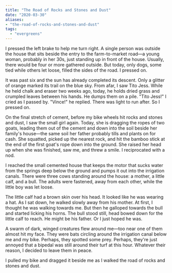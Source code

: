 ```yaml
---
title: "The Road of Rocks and Stones and Dust"
date: "2020-03-30"
aliases:
- "the-road-of-rocks-and-stones-and-dust"
tags:
  - "evergreens"
---
```

I pressed the left brake to help me turn right. A single person was outside the house that sits beside the entry to the farm-to-market road—a young woman, probably in her 30s, just standing up in front of the house. Usually, there would be four or more gathered outside. But today, only dogs, some tied while others let loose, filled the sides of the road. I pressed on.

It was past six and the sun has already completed its descent. Only a glitter of orange marked its trail on the blue sky. From afar, I saw Tito Jess. While he held chalk and eraser two weeks ago, today, he holds dried grass and crumpled leaves between his hands. He dumps them on a pile. "Tito Jess!" I cried as I passed by. "Vince!" he replied. There was light to run after. So I pressed on.

On the final stretch of cement, before my bike wheels hit rocks and stones and dust, I saw the small girl again. Today, she is dragging the ropes of two goats, leading them out of the cement and down into the soil beside her family's house—the same soil her father probably tills and plants on for cash. She squatted, picked up the nearest rock, and hit the bamboo stick at the end of the first goat's rope down into the ground. She raised her head up when she was finished, saw me, and threw a smile. I reciprocated with a nod.

I reached the small cemented house that keeps the motor that sucks water from the springs deep below the ground and pumps it out into the irrigation canals. There were three cows standing around the house: a mother, a little calf, and a bull. The adults were fastened, away from each other, while the little boy was let loose.

The little calf had a brown skin over his head. It looked like he was wearing a hat. As I sat down, he walked slowly away from his mother. At first, I thought he was walking towards me. But then he galloped towards the bull and started licking his horns. The bull stood still, head bowed down for the little calf to reach. He might be his father. Or I just hoped he was.

A swarm of dark, winged creatures flew around me—too near one of them almost hit my face. They were bats circling around the irrigation canal below me and my bike. Perhaps, they spotted some prey. Perhaps, they're just annoyed that a bipedal was still around their turf at this hour. Whatever their reason, I decided to leave them in peace.

I pulled my bike and dragged it beside me as I walked the road of rocks and stones and dust.
